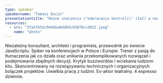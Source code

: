 ```yaml
---
type: speaker
speakername: "Tomasz Ducin"
presentationtitle: "Różne znaczenia \"odwracania kontroli\" (IoC) w nowoczesnym JavaScripcie"
resources:
  - src: "3fa57b5dc94ebba0dd8dc93878ccd922.jpeg"
    name: "photo"
---
```

Niezależny konsultant, architekt i programista, przewodnik po świecie
JavaScriptu. Spiker na konferencjach w Polsce i Europie.
Trener z pasją do tłumaczenia jak co działa oraz unikania przekomplikowanych
rozwiązań i podejmowania zbędnych decyzji. Krytyk buzzwordów i wciskania
ludziom kitu. Skoncentrowany na rozwiązywaniu technicznych
i organizacyjnych bolączek projektów. Uwielbia pracę z ludźmi.
Ex-aktor teatralny. 4 espresso dziennie.
